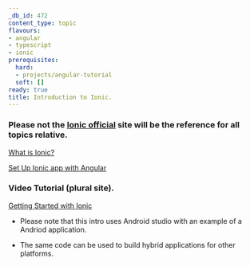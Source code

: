 ```yaml
---
_db_id: 472
content_type: topic
flavours:
- angular
- typescript
- ionic
prerequisites:
  hard:
  - projects/angular-tutorial
  soft: []
ready: true
title: Introduction to Ionic.
---
```


### Please not the [Ionic official](https://ionicframework.com/docs) site will be the reference for all topics relative.

[What is Ionic?](https://ionicframework.com/docs)

[Set Up Ionic app with Angular](https://ionicframework.com/docs/angular/your-first-app)

### Video Tutorial (plural site).

[Getting Started with Ionic](https://app.pluralsight.com/library/courses/ionic-getting-started/table-of-contents)

- Please note that this intro uses Android studio with an example of a Andriod application.

- The same code can be used to build hybrid applications for other platforms.